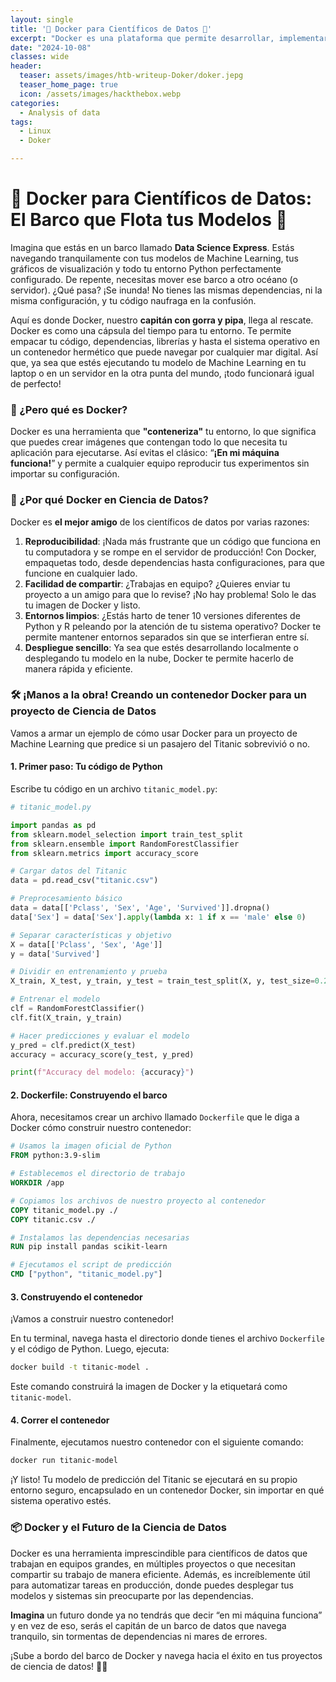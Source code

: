 ```yaml
---
layout: single
title: '🚢 Docker para Científicos de Datos 🚢'
excerpt: "Docker es una plataforma que permite desarrollar, implementar y ejecutar aplicaciones dentro de contenedores. Un contenedor es una unidad estandarizada de software que empaqueta el código de una aplicación y todas sus dependencias (bibliotecas, configuraciones, etc.) para que pueda ejecutarse de manera rápida y confiable en cualquier entorno."
date: "2024-10-08"
classes: wide
header:
  teaser: assets/images/htb-writeup-Doker/doker.jepg
  teaser_home_page: true
  icon: /assets/images/hackthebox.webp
categories:
  - Analysis of data
tags:  
  - Linux
  - Doker

---
```


# 🚢 **Docker para Científicos de Datos: El Barco que Flota tus Modelos** 🚢

Imagina que estás en un barco llamado **Data Science Express**. Estás navegando tranquilamente con tus modelos de Machine Learning, tus gráficos de visualización y todo tu entorno Python perfectamente configurado. De repente, necesitas mover ese barco a otro océano (o servidor). ¿Qué pasa? ¡Se inunda! No tienes las mismas dependencias, ni la misma configuración, y tu código naufraga en la confusión.

Aquí es donde Docker, nuestro **capitán con gorra y pipa**, llega al rescate. Docker es como una cápsula del tiempo para tu entorno. Te permite empacar tu código, dependencias, librerías y hasta el sistema operativo en un contenedor hermético que puede navegar por cualquier mar digital. Así que, ya sea que estés ejecutando tu modelo de Machine Learning en tu laptop o en un servidor en la otra punta del mundo, ¡todo funcionará igual de perfecto!

### 🐋 ¿Pero qué es Docker?

Docker es una herramienta que **"conteneriza"** tu entorno, lo que significa que puedes crear imágenes que contengan todo lo que necesita tu aplicación para ejecutarse. Así evitas el clásico: “**¡En mi máquina funciona!**” y permite a cualquier equipo reproducir tus experimentos sin importar su configuración.

### 🎯 ¿Por qué Docker en Ciencia de Datos?

Docker es **el mejor amigo** de los científicos de datos por varias razones:

1. **Reproducibilidad**: ¡Nada más frustrante que un código que funciona en tu computadora y se rompe en el servidor de producción! Con Docker, empaquetas todo, desde dependencias hasta configuraciones, para que funcione en cualquier lado.
2. **Facilidad de compartir**: ¿Trabajas en equipo? ¿Quieres enviar tu proyecto a un amigo para que lo revise? ¡No hay problema! Solo le das tu imagen de Docker y listo.
3. **Entornos limpios**: ¿Estás harto de tener 10 versiones diferentes de Python y R peleando por la atención de tu sistema operativo? Docker te permite mantener entornos separados sin que se interfieran entre sí.
4. **Despliegue sencillo**: Ya sea que estés desarrollando localmente o desplegando tu modelo en la nube, Docker te permite hacerlo de manera rápida y eficiente.

### 🛠️ ¡Manos a la obra! Creando un contenedor Docker para un proyecto de Ciencia de Datos

Vamos a armar un ejemplo de cómo usar Docker para un proyecto de Machine Learning que predice si un pasajero del Titanic sobrevivió o no. 

#### 1. **Primer paso: Tu código de Python**

Escribe tu código en un archivo `titanic_model.py`:

```python
# titanic_model.py

import pandas as pd
from sklearn.model_selection import train_test_split
from sklearn.ensemble import RandomForestClassifier
from sklearn.metrics import accuracy_score

# Cargar datos del Titanic
data = pd.read_csv("titanic.csv")

# Preprocesamiento básico
data = data[['Pclass', 'Sex', 'Age', 'Survived']].dropna()
data['Sex'] = data['Sex'].apply(lambda x: 1 if x == 'male' else 0)

# Separar características y objetivo
X = data[['Pclass', 'Sex', 'Age']]
y = data['Survived']

# Dividir en entrenamiento y prueba
X_train, X_test, y_train, y_test = train_test_split(X, y, test_size=0.2, random_state=42)

# Entrenar el modelo
clf = RandomForestClassifier()
clf.fit(X_train, y_train)

# Hacer predicciones y evaluar el modelo
y_pred = clf.predict(X_test)
accuracy = accuracy_score(y_test, y_pred)

print(f"Accuracy del modelo: {accuracy}")
```

#### 2. **Dockerfile: Construyendo el barco**

Ahora, necesitamos crear un archivo llamado `Dockerfile` que le diga a Docker cómo construir nuestro contenedor:

```dockerfile
# Usamos la imagen oficial de Python
FROM python:3.9-slim

# Establecemos el directorio de trabajo
WORKDIR /app

# Copiamos los archivos de nuestro proyecto al contenedor
COPY titanic_model.py ./
COPY titanic.csv ./

# Instalamos las dependencias necesarias
RUN pip install pandas scikit-learn

# Ejecutamos el script de predicción
CMD ["python", "titanic_model.py"]
```

#### 3. **Construyendo el contenedor**

¡Vamos a construir nuestro contenedor!

En tu terminal, navega hasta el directorio donde tienes el archivo `Dockerfile` y el código de Python. Luego, ejecuta:

```bash
docker build -t titanic-model .
```

Este comando construirá la imagen de Docker y la etiquetará como `titanic-model`.

#### 4. **Correr el contenedor**

Finalmente, ejecutamos nuestro contenedor con el siguiente comando:

```bash
docker run titanic-model
```

¡Y listo! Tu modelo de predicción del Titanic se ejecutará en su propio entorno seguro, encapsulado en un contenedor Docker, sin importar en qué sistema operativo estés.

### 📦 Docker y el Futuro de la Ciencia de Datos

Docker es una herramienta imprescindible para científicos de datos que trabajan en equipos grandes, en múltiples proyectos o que necesitan compartir su trabajo de manera eficiente. Además, es increíblemente útil para automatizar tareas en producción, donde puedes desplegar tus modelos y sistemas sin preocuparte por las dependencias.

**Imagina** un futuro donde ya no tendrás que decir “en mi máquina funciona” y en vez de eso, serás el capitán de un barco de datos que navega tranquilo, sin tormentas de dependencias ni mares de errores.

¡Sube a bordo del barco de Docker y navega hacia el éxito en tus proyectos de ciencia de datos! 🌊🚢


